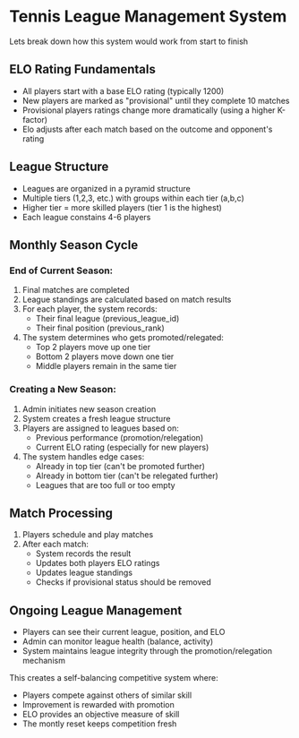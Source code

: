 # Tennis League Management System

Lets break down how this system would work from start to finish

## ELO Rating Fundamentals

- All players start with a base ELO rating (typically 1200)
- New players are marked as "provisional" until they complete 10 matches
- Provisional players ratings change more dramatically (using a higher K-factor) 
- Elo adjusts after each match based on the outcome and opponent's rating

## League Structure

- Leagues are organized in a pyramid structure
- Multiple tiers (1,2,3, etc.) with groups within each tier (a,b,c)
- Higher tier = more skilled players (tier 1 is the highest)
- Each league constains 4-6 players


## Monthly Season Cycle

### End of Current Season:

1. Final matches are completed
2. League standings are calculated based on match results
3. For each player, the system records:
   - Their final league (previous_league_id)
   - Their final position (previous_rank)
4. The system determines who gets promoted/relegated:
   - Top 2 players move up one tier
   - Bottom 2 players move down one tier
   - Middle players remain in the same tier

### Creating a New Season:

1. Admin initiates new season creation
2. System creates a fresh league structure
3. Players are assigned to leagues based on:
   - Previous performance (promotion/relegation)
   - Current ELO rating (especially for new players)
4. The system handles edge cases:
   - Already in top tier (can't be promoted further)
   - Already in bottom tier (can't be relegated further)
   - Leagues that are too full or too empty

## Match Processing

1. Players schedule and play matches
2. After each match:
   - System records the result
   - Updates both players ELO ratings
   - Updates league standings
   - Checks if provisional status should be removed

## Ongoing League Management

- Players can see their current league, position, and ELO
- Admin can monitor league health (balance, activity)
- System maintains league integrity through the promotion/relegation mechanism

This creates a self-balancing competitive system where:

- Players compete against others of similar skill
- Improvement is rewarded with promotion
- ELO provides an objective measure of skill
- The montly reset keeps competition fresh